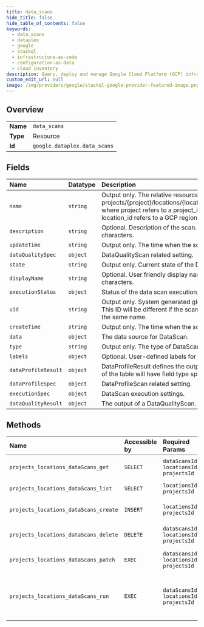 ```yaml
---
title: data_scans
hide_title: false
hide_table_of_contents: false
keywords:
  - data_scans
  - dataplex
  - google    
  - stackql
  - infrastructure-as-code
  - configuration-as-data
  - cloud inventory
description: Query, deploy and manage Google Cloud Platform (GCP) infrastructure and resources using SQL
custom_edit_url: null
image: /img/providers/google/stackql-google-provider-featured-image.png
---
```

  
    

## Overview
<table><tbody>
<tr><td><b>Name</b></td><td><code>data_scans</code></td></tr>
<tr><td><b>Type</b></td><td>Resource</td></tr>
<tr><td><b>Id</b></td><td><code>google.dataplex.data_scans</code></td></tr>
</tbody></table>

## Fields
| Name | Datatype | Description |
|:-----|:---------|:------------|
| `name` | `string` | Output only. The relative resource name of the scan, of the form: projects/&#123;project&#125;/locations/&#123;location_id&#125;/dataScans/&#123;datascan_id&#125;, where project refers to a project_id or project_number and location_id refers to a GCP region. |
| `description` | `string` | Optional. Description of the scan. Must be between 1-1024 characters. |
| `updateTime` | `string` | Output only. The time when the scan was last updated. |
| `dataQualitySpec` | `object` | DataQualityScan related setting. |
| `state` | `string` | Output only. Current state of the DataScan. |
| `displayName` | `string` | Optional. User friendly display name. Must be between 1-256 characters. |
| `executionStatus` | `object` | Status of the data scan execution. |
| `uid` | `string` | Output only. System generated globally unique ID for the scan. This ID will be different if the scan is deleted and re-created with the same name. |
| `createTime` | `string` | Output only. The time when the scan was created. |
| `data` | `object` | The data source for DataScan. |
| `type` | `string` | Output only. The type of DataScan. |
| `labels` | `object` | Optional. User-defined labels for the scan. |
| `dataProfileResult` | `object` | DataProfileResult defines the output of DataProfileScan. Each field of the table will have field type specific profile result. |
| `dataProfileSpec` | `object` | DataProfileScan related setting. |
| `executionSpec` | `object` | DataScan execution settings. |
| `dataQualityResult` | `object` | The output of a DataQualityScan. |
## Methods
| Name | Accessible by | Required Params | Description |
|:-----|:--------------|:----------------|:------------|
| `projects_locations_dataScans_get` | `SELECT` | `dataScansId, locationsId, projectsId` | Gets a DataScan resource. |
| `projects_locations_dataScans_list` | `SELECT` | `locationsId, projectsId` | Lists DataScans. |
| `projects_locations_dataScans_create` | `INSERT` | `locationsId, projectsId` | Creates a DataScan resource. |
| `projects_locations_dataScans_delete` | `DELETE` | `dataScansId, locationsId, projectsId` | Deletes a DataScan resource. |
| `projects_locations_dataScans_patch` | `EXEC` | `dataScansId, locationsId, projectsId` | Updates a DataScan resource. |
| `projects_locations_dataScans_run` | `EXEC` | `dataScansId, locationsId, projectsId` | Runs an on-demand execution of a DataScan |
